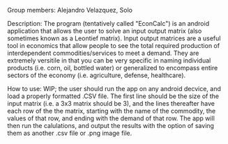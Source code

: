 Group members: Alejandro Velazquez, Solo

Description: The program (tentatively called "EconCalc") is an android application that allows the user to solve an input output matrix (also sometimes known as a Leontief matrix). Input output matrices are a useful tool in economics that allow people to see the total required production of interdependent commodities/services to meet a demand. They are extremely versitile in that you can be very specific in naming individual products (i.e. corn, oil, bottled water) or generalized to encompass entire sectors of the economy (i.e. agriculture, defense, healthcare).

How to use: WIP; the user should run the app on any android decvice, and load a properly formatted .CSV file. The first line should be the size of the input matrix (i.e. a 3x3 matrix should be 3), and the lines thereafter have each row of the the matrix, starting with the name of the commodity, the values of that row, and ending with the demand of that row. The app will then run the calulations, and output the results with the option of saving them as another .csv file or .png image file.
